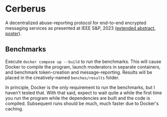 # Cerberus

A decentralized abuse-reporting protocol for end-to-end encrypted messaging services as presented at IEEE S&P, 2023 ([extended abstract](TODO), [poster](TODO)).

## Benchmarks

Execute `docker compose up --build` to run the benchmarks. This will cause Docker to compile the program, launch moderators in separate containers, and benchmark token-creation and message-reporting. Results will be placed in the creatively-named `benches/results` folder.

In principle, Docker is the only requirement to run the benchmarks, but I haven't tested that. With that said, expect to wait quite a while the first time you run the program while the dependencies are built and the code is compiled. Subsequent runs should be much, much faster due to Docker's caching.
